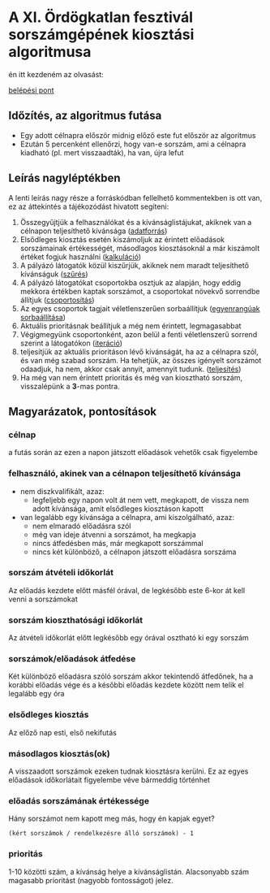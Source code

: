 # A XI. Ördögkatlan fesztivál sorszámgépének kiosztási algoritmusa

én itt kezdeném az olvasást: 

[belépési pont](https://github.com/silexstrings/ordogkatlan-sorszamgep/blob/master/ordogkatlan/ops/distribution/processor/Calculator.scala#L31)

## Időzítés, az algoritmus futása

 * Egy adott célnapra először midnig előző este fut először az algoritmus
 * Ezután 5 percenként ellenőrzi, hogy van-e sorszám, ami a célnapra kiadható (pl. mert visszaadták), ha van, újra lefut

## Leírás nagyléptékben

A lenti leírás nagy része a forráskódban fellelhető kommentekben is ott van, ez az áttekintés a tájékozódást hivatott segíteni:


 1. Összegyűjtjük a felhasználókat és a kívánságlistájukat, akiknek van a célnapon teljesíthető kívánsága ([adatforrás](https://github.com/silexstrings/ordogkatlan-sorszamgep/blob/master/ordogkatlan/ops/distribution/ds/CalculatorDataSource.scala#L93))
 2. Elsődleges kiosztás esetén kiszámoljuk az érintett előadások sorszámainak értékességét, másodlagos kiosztásoknál a már kiszámolt értéket fogjuk használni ([kalkuláció](https://github.com/silexstrings/ordogkatlan-sorszamgep/blob/master/ordogkatlan/ops/distribution/processor/Calculator.scala#L31))
 3. A pályázó látogatók közül kiszűrjük, akiknek nem maradt teljesíthető kívánságuk ([szűrés](https://github.com/silexstrings/ordogkatlan-sorszamgep/blob/master/ordogkatlan/ops/distribution/processor/plugins/FilterFulfillable.scala#L19))
 4. A pályázó látogatókat csoportokba osztjuk az alapján, hogy eddig mekkora értékben kaptak sorszámot, a csoportokat növekvő sorrendbe állítjuk ([csoportosítás](https://github.com/silexstrings/ordogkatlan-sorszamgep/blob/master/ordogkatlan/ops/distribution/processor/plugins/GroupApplicants.scala#L25))
 5. Az egyes csoportok tagjait véletlenszerűen sorbaállítjuk ([egyenrangúak sorbaállítása](https://github.com/silexstrings/ordogkatlan-sorszamgep/blob/master/ordogkatlan/ops/distribution/processor/plugins/OrderApplicants.scala#L30))
 6. Aktuális prioritásnak beállítjuk a még nem érintett, legmagasabbat
 7. Végigmegyünk csoportonként, azon belül a fenti véletlenszerű sorrend szerint a látogatókon ([iteráció](https://github.com/silexstrings/ordogkatlan-sorszamgep/blob/master/ordogkatlan/ops/distribution/processor/Calculator.scala#L122))
 8. teljesítjük az aktuális prioritáson lévő kívánságát, ha az a célnapra szól, és van még szabad sorszám. Ha tehetjük, az összes igényelt sorszámot odaadjuk, ha nem, akkor csak annyit, amennyit tudunk. ([teljesítés](https://github.com/silexstrings/ordogkatlan-sorszamgep/blob/master/ordogkatlan/ops/distribution/processor/plugins/WishFulfiller.scala#L16))
 9. Ha még van nem érintett prioritás és még van kiosztható sorszám, visszalépünk a **3**-mas pontra.


## Magyarázatok, pontosítások

### célnap
a futás során az ezen a napon játszott előadások vehetők csak figyelembe

### felhasználó, akinek van a célnapon teljesíthető kívánsága

* nem diszkvalifikált, azaz:
  * legfeljebb egy napon volt át nem vett, megkapott, de vissza nem adott kívánsága, amit elsődleges kiosztáson kapott
* van legalább egy kívánsága a célnapra, ami kiszolgálható, azaz:
  * nem elmaradó előadásra szól
  * még van ideje átvenni a sorszámot, ha megkapja
  * nincs átfedésben más, már megkapott sorszámmal
  * nincs két különböző, a célnapon játszott előadásra sorszáma

### sorszám átvételi időkorlát
Az előadás kezdete előtt másfél órával, de legkésőbb este 6-kor át kell venni a sorszámokat

### sorszám kioszthatósági időkorlát
Az átvételi időkorlát előtt legkésőbb egy órával osztható ki egy sorszám

### sorszámok/előadások átfedése
Két különböző előadásra szóló sorszám akkor tekintendő átfedőnek, ha a korábbi előadás vége és a későbbi előadás kezdete között nem telik el legalább egy óra

### elsődleges kiosztás
Az előző nap esti, első nekifutás

### másodlagos kiosztás(ok)
A visszaadott sorszámok ezeken tudnak kiosztásra kerülni. Ez az egyes előadások időkorlátait figyelembe véve bármeddig történhet

### előadás sorszámának értékessége
Hány sorszámot nem kapott meg más, hogy én kapjak egyet?

```
(kért sorszámok / rendelkezésre álló sorszámok) - 1
```

### prioritás
1-10 közötti szám, a kívánság helye a kívánságlistán. Alacsonyabb szám magasabb prioritást (nagyobb fontosságot) jelez.
